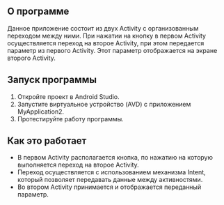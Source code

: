 ## О программе
Данное приложение состоит из двух Activity с организованным переходом между ними. При нажатии на кнопку в первом Activity осуществляется переход на второе Activity, при этом передается параметр из первого Activity. Этот параметр отображается на экране второго Activity.

## Запуск программы
1. Откройте проект в Android Studio.
2. Запустите виртуальное устройство (AVD) с приложением MyApplication2.
3. Протестируйте работу программы.

## Как это работает
- В первом Activity располагается кнопка, по нажатию на которую выполняется переход на второе Activity.
- Переход осуществляется с использованием механизма Intent, который позволяет передавать данные между активностями.
- Во втором Activity принимается и отображается переданный параметр.
